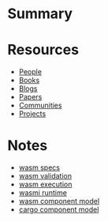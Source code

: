 # Summary

# Resources
- [People]()
- [Books](./books_and_blogs.md)
- [Blogs]()
- [Papers]()
- [Communities]()
- [Projects]()
# Notes
- [wasm specs](./wasm_specs.md)
- [wasm validation](./wasm_validation.md)
- [wasm execution](./wasm_execution.md)
- [wasmi runtime](wasmi_runtime.md)
- [wasm component model](./wasm_component_model.md)
- [cargo component model](./cargo_component_model.md)

